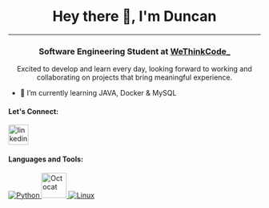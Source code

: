 <h1 align="center">Hey there 👋, I'm Duncan</h1>
<hr>

<h3 align="center">Software Engineering Student at <a href="https://wethinkcode.co.za/">WeThinkCode_</a></h3>

<p align="center">Excited to develop and learn every day, looking forward to working and collaborating on projects that bring meaningful experience.</p>

- 🌱 I’m currently learning JAVA, Docker & MySQL

<h4>Let's Connect:</h4>

<p>
  <a href="https://www.linkedin.com/in/duncan-van-heerden-6a852a221?lipi=urn%3Ali%3Apage%3Ad_flagship3_profile_view_base_contact_details%3BAKrIhkYrQqmrhf0ORRVMsw%3D%3D">
    <img src='https://cdn.jsdelivr.net/npm/simple-icons@3.0.1/icons/linkedin.svg' alt='linkedin' height='40'>
  </a>
</p>

<h4>Languages and Tools:</h4>

<p>
  <a href="https://www.python.org">
    <img src="https://upload.wikimedia.org/wikipedia/commons/0/0a/Python.svg" alt="Python" />
  </a>
  <a href="https://git-scm.com">
    <img src="https://github.githubassets.com/images/icons/emoji/octocat.png" alt="Octocat" width="50" />
  </a>
  <a href="https://www.linux.org">
    <img src="https://upload.wikimedia.org/wikipedia/commons/thumb/3/35/Tux.svg/40px-Tux.svg.png" alt="Linux" />
  </a>
</p>
